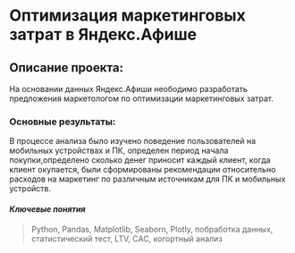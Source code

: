#  Оптимизация маркетинговых затрат в Яндекс.Афише

## Описание проекта: 
На основании данных Яндекс.Афиши неободимо разработать предложения маркетологом по оптимизации маркетинговых затрат.

### Основные результаты:
В процессе анализа было изучено поведение пользователей на мобильных устройствах и ПК, определен период начала покупки,определено сколько денег приносит каждый клиент, когда клиент окупается, были сформированы рекомендации относительно расходов на маркетинг по различным источникам для ПК и мобильных устройств.

#### _Ключевые понятия_
> Python, Pandas, Matplotlib, Seaborn, Plotly, побработка данных, статистический тест, LTV, CAC, когортный анализ
